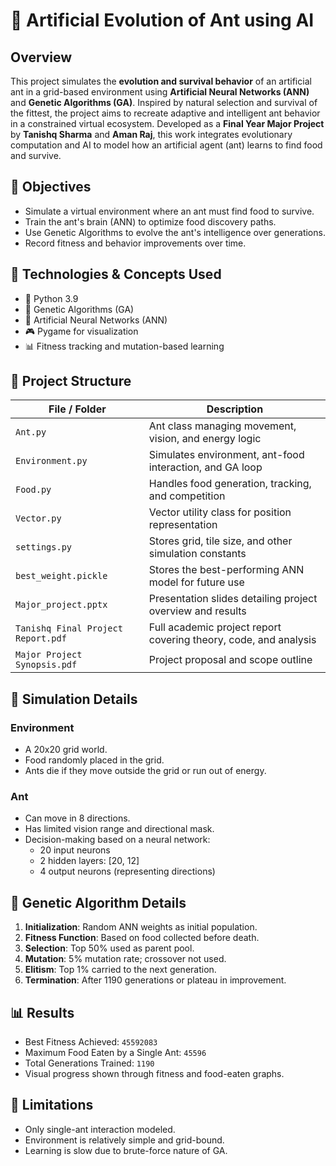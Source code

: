 # 🐜 Artificial Evolution of Ant using AI

## Overview

This project simulates the **evolution and survival behavior** of an artificial ant in a grid-based environment using **Artificial Neural Networks (ANN)** and **Genetic Algorithms (GA)**. Inspired by natural selection and survival of the fittest, the project aims to recreate adaptive and intelligent ant behavior in a constrained virtual ecosystem.
Developed as a **Final Year Major Project** by **Tanishq Sharma** and **Aman Raj**, this work integrates evolutionary computation and AI to model how an artificial agent (ant) learns to find food and survive.

## 📌 Objectives

- Simulate a virtual environment where an ant must find food to survive.
- Train the ant's brain (ANN) to optimize food discovery paths.
- Use Genetic Algorithms to evolve the ant's intelligence over generations.
- Record fitness and behavior improvements over time.
  
## 🧠 Technologies & Concepts Used

- 🐍 Python 3.9
- 🧬 Genetic Algorithms (GA)
- 🧠 Artificial Neural Networks (ANN)
- 🎮 Pygame for visualization
- 📊 Fitness tracking and mutation-based learning

## 📁 Project Structure

| File / Folder            | Description                                                  |
|-------------------------|--------------------------------------------------------------|
| `Ant.py`                | Ant class managing movement, vision, and energy logic        |
| `Environment.py`        | Simulates environment, ant-food interaction, and GA loop     |
| `Food.py`               | Handles food generation, tracking, and competition           |
| `Vector.py`             | Vector utility class for position representation             |
| `settings.py`           | Stores grid, tile size, and other simulation constants       |
| `best_weight.pickle`    | Stores the best-performing ANN model for future use          |
| `Major_project.pptx`    | Presentation slides detailing project overview and results   |
| `Tanishq Final Project Report.pdf` | Full academic project report covering theory, code, and analysis |
| `Major Project Synopsis.pdf` | Project proposal and scope outline                      |

## 🧪 Simulation Details

### Environment
- A 20x20 grid world.
- Food randomly placed in the grid.
- Ants die if they move outside the grid or run out of energy.

### Ant
- Can move in 8 directions.
- Has limited vision range and directional mask.
- Decision-making based on a neural network:
  - 20 input neurons
  - 2 hidden layers: [20, 12]
  - 4 output neurons (representing directions)

## 🧬 Genetic Algorithm Details

1. **Initialization**: Random ANN weights as initial population.
2. **Fitness Function**: Based on food collected before death.
3. **Selection**: Top 50% used as parent pool.
4. **Mutation**: 5% mutation rate; crossover not used.
5. **Elitism**: Top 1% carried to the next generation.
6. **Termination**: After 1190 generations or plateau in improvement.

## 📊 Results

- Best Fitness Achieved: `45592083`
- Maximum Food Eaten by a Single Ant: `45596`
- Total Generations Trained: `1190`
- Visual progress shown through fitness and food-eaten graphs.

## 🚧 Limitations

- Only single-ant interaction modeled.
- Environment is relatively simple and grid-bound.
- Learning is slow due to brute-force nature of GA.

